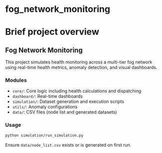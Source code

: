 # fog_network_monitoring
# Brief project overview

## Fog Network Monitoring
This project simulates health monitoring across a multi-tier fog network using real-time health metrics, anomaly detection, and visual dashboards.

### Modules
- `core/`: Core logic including health calculations and dispatching
- `dashboard/`: Real-time dashboards
- `simulation/`: Dataset generation and execution scripts
- `utils/`: Anomaly configurations
- `data/`: CSV files (node list and generated datasets)

### Usage
```bash
python simulation/run_simulation.py
```

Ensure `data/node_list.csv` exists or is generated on first run.
